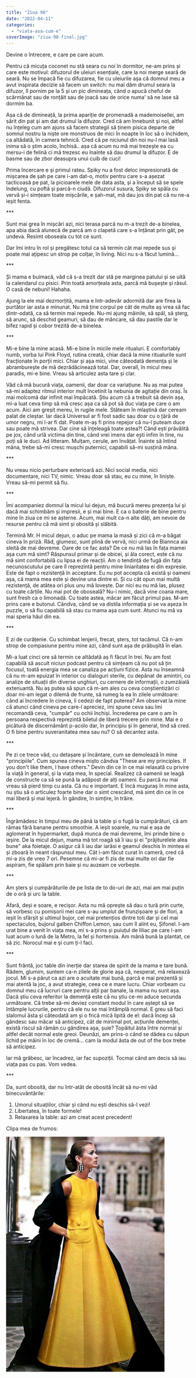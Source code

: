 ```yaml
---
title: "Ziua 90"
date: "2022-04-11"
categories: 
  - "viata-asa-cum-e"
coverImage: "ziua-90-final.jpg"
---
```


Devine o întrecere, e care pe care acum.

Pentru că micuța coconet nu stă seara cu noi în dormitor, ne-am prins și care este motivul: difuzorul de uleiuri esențiale, care la noi merge seară de seară. Nu se împacă fie cu difuzarea, fie cu uleiurile așa că domnul meu a avut inspirata decizie să facem un switch: nu mai dăm drumul seara la difuzor, îl pornim pe la 5 și un pic dimineața, când o apucă cheful de scărmănat sau de ronțăit sau de joacă sau de orice numa' să ne lase să dormim ba.

Așa că de dimineață, la prima apariție de promenadă a mademoisellei, am sărit din pat și am dat drumul la difuzor. Cred că am înnebunit și noi, altfel nu înțeleg cum am ajuns să facem strategii să ținem pisica departe de somnul nostru la niște ore monstruos de mici în noapte în loc să o închidem, ca altădată, în camera tehnică. Cred că pe niciunul din noi nu-l mai lasă inima să o știm acolo, închisă.. așa că acum nu mă mai trezește ea cu mersu-i de felină ci mă trezesc eu înainte să dau drumul la difuzor. E de basme sau de zbor deasupra unui cuib de cuci!

Prima încercare e și primul rateu. Spiky nu a fost deloc impresionată de mișcarea de șah pe care i-am dat-o, motiv pentru care s-a așezat tacticoasă pe pat, la picioarele mele de data asta, și a început să se spele îndelung, cu poftă și parcă-n ciudă. Difuzorul susura, Spiky se spăla cu vervă și-i simțeam toate mișcările, e șah-mat, mă dau jos din pat că nu ne-a ieșit fenta. 

\*\*\*

Sunt mai grea în mișcări azi, nici terasa parcă nu m-a trezit de-a binelea, apa abia dacă alunecă de parcă am o clapetă care s-a înțânat prin gât, pe undeva. Resimt oboseala cu tot ce sunt.

Dar îmi intru în rol și pregătesc totul ca să termin cât mai repede sus și poate mai ațipesc un strop pe colțar, în living. Nici nu s-a făcut lumină...

\*\*\*

Și mama e buimacă, văd că s-a trezit dar stă pe marginea patului și se uită la calendarul cu pisici. Prin toată amorțeala asta, parcă mă bușește și râsul. O casă de nebuni! Hahaha.

Ajung la ele mai dezmorțită, mama e într-adevăr adormită dar are firea la purtător iar asta e minunat. Nu mă ține corpul pe cât de multe aș vrea să fac dintr-odată, ca să termin mai repede. Nu-mi ajung mâinile, să spăl, să șterg, să arunc, să deschid geamuri, să dau de mâncare, să dau pastile dar le bifez rapid și cobor trezită de-a binelea.

\*\*\*

Mi-e bine la mine acasă. Mi-e bine în micile mele ritualuri. E comfortably numb, vorba lui Pink Floyd, rutina creată, chiar dacă la mine ritualurile sunt fracționate în porții mici. Chiar și așa mici, vine câteodată demența și le abramburește de mă dezrădăcinează total. Dar, overall, în micul meu paradis, mi-e bine. Vreau să articulez asta tare și clar.

Văd că mă bucură viața, oamenii, dar doar ca variațiune. Nu aș mai putea să-mi adaptez ritmul interior mult încetinit la nebunia de agitație din oraș. Îs mai molcomă dar infinit mai împăcată. Știu acum că a trebuit să devin așa, mi-a luat ceva timp să mă cresc așa ca să pot să duc viața pe care o am acum. Aici am greșit mereu, în rugile mele. Stăteam în mlaștină dar ceream palat de cleștar. Iar dacă Universul ar fi fost sadic sau doar cu o țâră de umor negru, mi l-ar fi dat. Poate m-aș fi prins repejor că nu-l puteam duce sau poate mă strivea. Dar cine să înțeleagă toate astea?! Când ești prăvălită pe jos, când urlă victima din tine, când vrei imens dar ești infim în tine, nu poți să le duci. Ad litteram. Mulțam, cerule, am învățat. Înainte să întind mâna, trebe să-mi cresc mușchi puternici, capabili să-mi susțină mâna.

\*\*\*

Nu vreau nicio perturbare exterioară azi. Nici social media, nici documentare, nici TV, nimic. Vreau doar să stau, eu cu mine, în liniște. Vreau să-mi permit să fiu.

\*\*\*

Îmi acompaniez domnul la micul lui dejun, mă bucură mereu prezența lui și dacă mai schimbăm și impresii, e și mai bine. E ca o baterie de bine pentru mine în ziua ce mi se așterne. Acum, mai mult ca-n alte dăți, am nevoie de resurse pentru că mă simt și obosită și slăbită. 

Termină Mr. H micul dejun, o aduc pe mama la masă și zici că m-a băgat cineva în priză. Râd, glumesc, sunt plină de vervă, nici urmă de Biannca aia sleită de mai devreme. Oare de ce fac asta? De ce nu mă las în fața mamei așa cum mă simt? Răspunsul primar și de obicei, și ăla corect, este că nu mă simt confortabilă cu lipsa ei de reacții. Am o tendință de fugă din fața necunoscutului pe care îl reprezintă pentru mine liniaritatea ei din expresie. Este de fapt o rezistență în acceptare. Eu nu pot accepta că există și oameni așa, că mama mea este și devine una dintre ei. Și cu cât opun mai multă rezistență, de atâtea ori plus unu mă lovește. Dar nici eu nu mă las, plusez cu toate cărțile. Nu mai pot de oboseală? Nu-i nimic, dacă vine coana mare, sunt fresh ca o limonadă. Cu toate astea, măcar am făcut primul pas. M-am prins care e butonul. Cândva, când se va distila informația și se va așeza în puzzle, o să fiu capabilă să stau cu mama așa cum sunt. Atunci nu mă va mai speria hăul din ea.

\*\*\*

E zi de curățenie. Cu schimbat lenjerii, frecat, șters, tot tacâmul. Că n-am strop de compasiune pentru mine azi, când sunt așa de prăbușită în elan. 

Mi-a luat cinci ore să termin ce altădată aș fi făcut în trei. Nu am fost capabilă să ascult niciun podcast pentru că simțeam că nu pot să țin focusul, toată energia mea se canaliza pe acțiuni fizice. Asta nu înseamnă că nu m-am epuizat în interior cu dialoguri sterile, cu depănat de amintiri, cu analize de situații din diverse unghiuri, cu cernere de informații, o zumzăială extenuantă. Nu aș putea să spun că m-am ales cu ceva conștientizări ci doar mi-am legat o dilemă de frunte, să rumeg la ea în zilele următoare: când ai încredere în cineva, îi cedezi de fapt puterea? Am observat la mine că atunci când cineva pe care-l apreciez, imi spune ceva sau îmi recomandă ceva, "cumpăr" cu ochii închiși. Încrederea pe care o am în persoana respectivă reprezintă biletul de liberă trecere prin mine. Mai e o picătură de discernământ p-acolo dar, în principiu și în general, tind să cred. O fi bine pentru suveranitatea mea sau nu? O să decantez asta. 

\*\*\*

Pe zi ce trece văd, cu detașare și încântare, cum se demolează în mine "principiile". Cum spunea cineva mișto cândva "These are my principles. If you don't like them, I have others." Devin din ce în ce mai relaxată cu privire la viață în general, și la viața mea, în special. Realizez că oamenii se leagă de constructe ca să se pună la adăpost de alți oameni. Eu parcă nu mai vreau să pierd timp cu asta. Că nu e important. E încă muguraș în mine asta, nu știu să o articulez foarte bine dar o simt crescând, mă simt din ce în ce mai liberă și mai lejeră. În gândire, în simțire, în trăire.

\*\*\*

Îngrămădesc în timpul meu de până la table și o fugă la cumpărături, că am rămas fără banane pentru smoothie. A ieșit soarele, nu mai e așa de aglomerat în hypermarket, după munca de mai devreme, îmi prinde bine o ieșire. De la micul dejun, mama mă tot roagă să îi iau și ei "prăjiturelele alea bune" aka foietaje. O asigur că îi iau dar iarăsi e geamul deschis în mintea ei și zboară în neant răspunsul meu. Cât i-am făcut curat în cameră, cred că mi-a zis de vreo 7 ori. Pesemne că mi-ar fi zis de mai multe ori dar fie aspiram, fie spălam prin baie și nu auzeam ce vorbește. 

\*\*\*

Am șters și cumpărăturile de pe lista de to do-uri de azi, mai am mai puțin de o oră și urc la table.

Afară, deși e soare, e recișor. Asta nu mă oprește să dau o tură prin curte, să vorbesc cu pomișorii mei care s-au umplut de frunzișoare și de flori, a ieșit în sfârșit și ultimul bujor, cel mai pretențios dintre toti dar și cel mai spectaculos, bujorul galben Chiffon Lemon, sau cum îl alint eu, Șifonel. I-am urat bine a venit în viața mea, mi s-a prins și puiuțul de liliac pe care l-am luat acum o lună de la Metro, la fel și hortensia. Am mână bună la plantat, ce să zic. Norocul mai e și cum ți-l faci.

\*\*\*

Sunt frântă, joc table din inerție dar starea de spirit de la mama e tare bună. Râdem, glumim, suntem ca-n zilele de glorie așa că, nesperat, mă relaxează jocul. Mi s-a părut ca azi are o acuitate mai bună, parcă e mai prezentă și mai atentă la joc, a avut strategie, ceea ce e mare lucru. Chiar vorbeam cu domnul meu că lucruri care pentru alții par banale, la mama nu sunt așa. Dacă știu ceva referitor la demență este că nu știu ce-mi aduce secunda următoare. Că trebe să-mi deviez constant modul în care aștept să se întâmple lucrurile, pentru că ele nu se mai întâmplă normal. E greu să faci slalomul ăsta și câteodată am și o frică mică lipită de el: dacă încep să gândesc sau măcar să anticipez, cât de minimal pot, acțiunile demenței, există riscul să rămân cu gândirea așa, șuie? Țopăitul ăsta între normal și altfel decât normal este greoi. Deunăzi, am prins-o când se dădea cu săpun lichid pe mâini în loc de cremă… cam la modul ăsta de out of the box trebe să anticipez. 

Iar mă grăbesc, iar încadrez, iar fac supoziții. Tocmai când am decis să iau viața pas cu pas. Vom vedea.

\*\*\*

Da, sunt obosită, dar nu într-atât de obosită încât să nu-mi văd binecuvântările:

1. Umorul situațiilor, chiar și când nu ești deschis să-l vezi!
2. Libertatea, în toate formele!
3. Relaxarea la table: azi am creat acest precedent!

Clipa mea de frumos:

![](images/yellow.jpeg)
